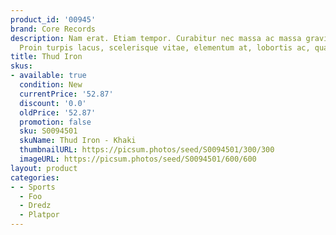 ```yaml
---
product_id: '00945'
brand: Core Records
description: Nam erat. Etiam tempor. Curabitur nec massa ac massa gravida condimentum.
  Proin turpis lacus, scelerisque vitae, elementum at, lobortis ac, quam.
title: Thud Iron
skus:
- available: true
  condition: New
  currentPrice: '52.87'
  discount: '0.0'
  oldPrice: '52.87'
  promotion: false
  sku: S0094501
  skuName: Thud Iron - Khaki
  thumbnailURL: https://picsum.photos/seed/S0094501/300/300
  imageURL: https://picsum.photos/seed/S0094501/600/600
layout: product
categories:
- - Sports
  - Foo
  - Dredz
  - Platpor
---
```

